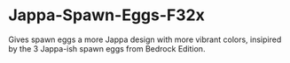 # Jappa-Spawn-Eggs-F32x
Gives spawn eggs a more Jappa design with more vibrant colors, insipired by the 3 Jappa-ish spawn eggs from Bedrock Edition.

